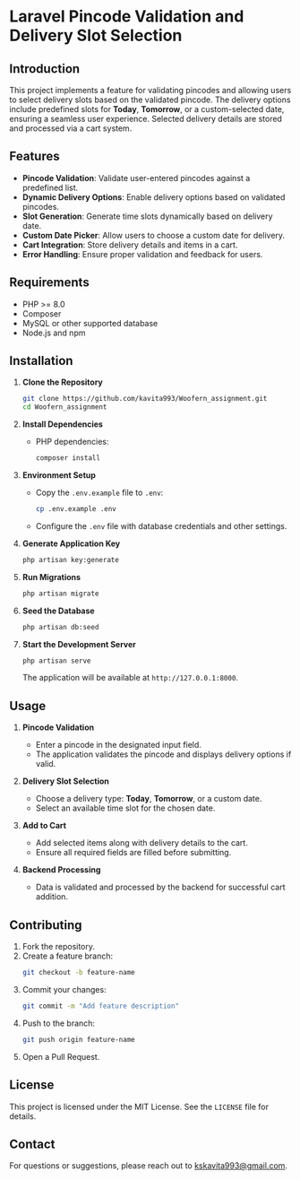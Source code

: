 # Laravel Pincode Validation and Delivery Slot Selection

## Introduction
This project implements a feature for validating pincodes and allowing users to select delivery slots based on the validated pincode. The delivery options include predefined slots for **Today**, **Tomorrow**, or a custom-selected date, ensuring a seamless user experience. Selected delivery details are stored and processed via a cart system.

## Features
- **Pincode Validation**: Validate user-entered pincodes against a predefined list.
- **Dynamic Delivery Options**: Enable delivery options based on validated pincodes.
- **Slot Generation**: Generate time slots dynamically based on delivery date.
- **Custom Date Picker**: Allow users to choose a custom date for delivery.
- **Cart Integration**: Store delivery details and items in a cart.
- **Error Handling**: Ensure proper validation and feedback for users.

## Requirements
- PHP >= 8.0
- Composer
- MySQL or other supported database
- Node.js and npm

## Installation

1. **Clone the Repository**
   ```bash
   git clone https://github.com/kavita993/Woofern_assignment.git
   cd Woofern_assignment
   ```

2. **Install Dependencies**
   - PHP dependencies:
     ```bash
     composer install
     ```
   

3. **Environment Setup**
   - Copy the `.env.example` file to `.env`:
     ```bash
     cp .env.example .env
     ```
   - Configure the `.env` file with database credentials and other settings.

4. **Generate Application Key**
   ```bash
   php artisan key:generate
   ```

5. **Run Migrations**
   ```bash
   php artisan migrate
   ```

6. **Seed the Database** 
   ```bash
   php artisan db:seed
   ```



7. **Start the Development Server**
   ```bash
   php artisan serve
   ```
   The application will be available at `http://127.0.0.1:8000`.

## Usage

1. **Pincode Validation**
   - Enter a pincode in the designated input field.
   - The application validates the pincode and displays delivery options if valid.

2. **Delivery Slot Selection**
   - Choose a delivery type: **Today**, **Tomorrow**, or a custom date.
   - Select an available time slot for the chosen date.

3. **Add to Cart**
   - Add selected items along with delivery details to the cart.
   - Ensure all required fields are filled before submitting.

4. **Backend Processing**
   - Data is validated and processed by the backend for successful cart addition.

## Contributing
1. Fork the repository.
2. Create a feature branch:
   ```bash
   git checkout -b feature-name
   ```
3. Commit your changes:
   ```bash
   git commit -m "Add feature description"
   ```
4. Push to the branch:
   ```bash
   git push origin feature-name
   ```
5. Open a Pull Request.

## License
This project is licensed under the MIT License. See the `LICENSE` file for details.

## Contact
For questions or suggestions, please reach out to kskavita993@gmail.com.
